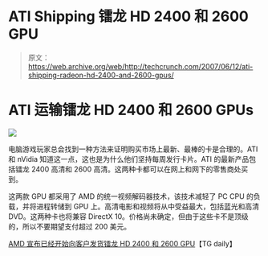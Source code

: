 # ATI Shipping 镭龙 HD 2400 和 2600 GPU

> 原文：<https://web.archive.org/web/http://techcrunch.com/2007/06/12/ati-shipping-radeon-hd-2400-and-2600-gpus/>

# ATI 运输镭龙 HD 2400 和 2600 GPUs

![](img/dcb0de14d3f07d974f3ef413858960b2.png)

电脑游戏玩家总会找到一种方法来证明购买市场上最新、最棒的卡是合理的。ATI 和 nVidia 知道这一点，这也是为什么他们坚持每周发行卡片。ATI 的最新产品包括镭龙 2400 高清和 2600 高清。这两种卡都可以在网上和网下的零售商处买到。

这两款 GPU 都采用了 AMD 的统一视频解码器技术，该技术减轻了 PC CPU 的负载，并将进程转储到 GPU 上。高清电影和视频将从中受益最大，包括蓝光和高清 DVD。这两种卡也将兼容 DirectX 10。价格尚未确定，但由于这些卡不是顶级的，所以不要期望支付超过 200 美元。

[AMD 宣布已经开始向客户发货镭龙 HD 2400 和 2600 GPU](https://web.archive.org/web/20210414031815/http://www.tgdaily.com/content/view/32417/118/)【TG daily】